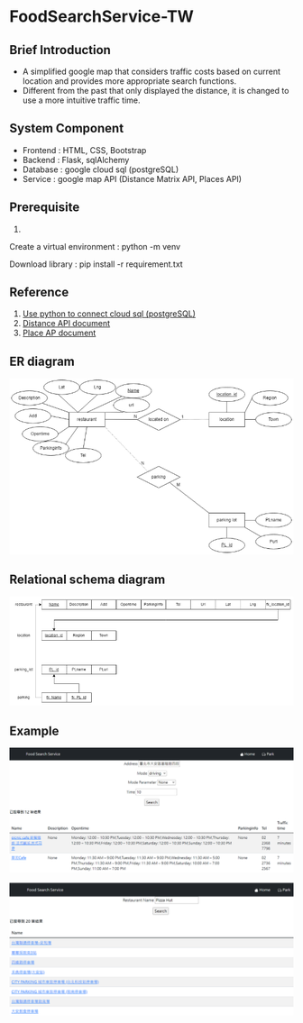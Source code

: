 # FoodSearchService-TW

## Brief Introduction
- A simplified google map that considers traffic costs based on current location and provides more appropriate search functions.
- Different from the past that only displayed the distance, it is changed to use a more intuitive traffic time.

## System Component
 - Frontend : HTML, CSS, Bootstrap
 - Backend : Flask, sqlAlchemy
 - Database : google cloud sql (postgreSQL)
 - Service : google map API (Distance Matrix API, Places API)

## Prerequisite
1. 
Create a virtual environment : 
    python -m venv <environment path>

Download library : 
    pip install -r requirement.txt


## Reference
1. [Use python to connect cloud sql (postgreSQL)](https://cloud.google.com/sql/docs/postgres/connect-connectors?hl=zh-tw)
2. [Distance API document](https://developers.google.com/maps/documentation/distance-matrix)
3. [Place AP document](https://developers.google.com/maps/documentation/places/web-service)

## ER diagram
![ER](./img/ER-diagram.png)

## Relational schema diagram
![Relational](./img/RelationalSchema.png)


## Example
![show](./img/show.PNG)

![park](./img/park.PNG)